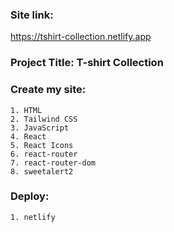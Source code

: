 ### Site link: 
https://tshirt-collection.netlify.app

### Project Title: T-shirt Collection

### Create my site:
    1. HTML
    2. Tailwind CSS
    3. JavaScript
    4. React
    5. React Icons
    6. react-router
    7. react-router-dom
    8. sweetalert2

### Deploy:
    1. netlify
